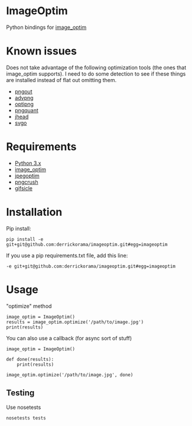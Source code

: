 # ImageOptim

Python bindings for [image_optim](https://github.com/toy/image_optim)

# Known issues

Does not take advantage of the following optimization tools (the ones that image_optim supports). I need to do some detection to see if these things are installed instead of flat out omitting them.

* [pngout](http://www.advsys.net/ken/util/pngout.htm)
* [advpng](http://advancemame.sourceforge.net/doc-advpng.html)
* [optipng](http://optipng.sourceforge.net)
* [pngquant](http://pngquant.org/)
* [jhead](http://www.sentex.net/~mwandel/jhead/)
* [svgo](https://github.com/svg/svgo)

# Requirements

* [Python 3.x](https://www.python.org)
* [image_optim](https://github.com/toy/image_optim)
* [jpegoptim](https://github.com/tjko/jpegoptim)
* [pngcrush](http://pmt.sourceforge.net/pngcrush/)
* [gifsicle](http://www.lcdf.org/gifsicle/)

# Installation

Pip install:

    pip install -e git+git@github.com:derrickorama/imageoptim.git#egg=imageoptim

If you use a pip requirements.txt file, add this line:

    -e git+git@github.com:derrickorama/imageoptim.git#egg=imageoptim

# Usage

"optimize" method

    image_optim = ImageOptim()
    results = image_optim.optimize('/path/to/image.jpg')
    print(results)

You can also use a callback (for async sort of stuff)

    image_optim = ImageOptim()

    def done(results):
        print(results)

    image_optim.optimize('/path/to/image.jpg', done)

## Testing

Use nosetests

    nosetests tests
